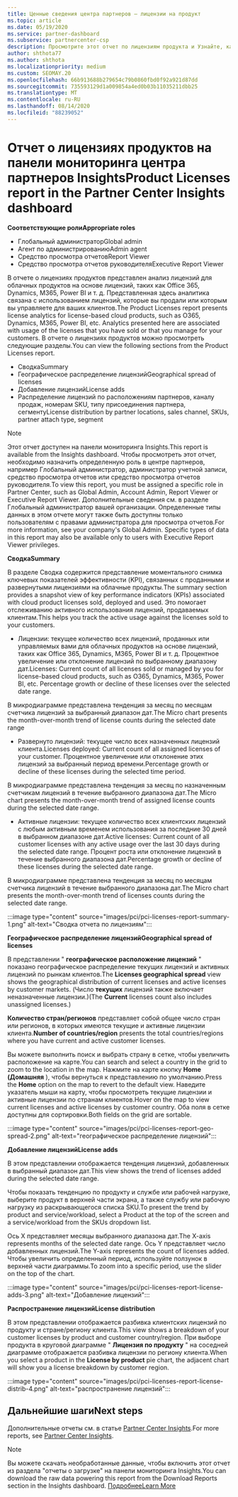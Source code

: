 ```yaml
---
title: Ценные сведения центра партнеров — лицензии на продукт
ms.topic: article
ms.date: 05/19/2020
ms.service: partner-dashboard
ms.subservice: partnercenter-csp
description: Просмотрите этот отчет по лицензиям продукта и Узнайте, как улучшить работу с лицензированными облачными продуктами, которые вы продаете или управляете клиентами.
author: shthota77
ms.author: shthota
ms.localizationpriority: medium
ms.custom: SEOMAY.20
ms.openlocfilehash: 66b913688b279654c79b0860fbd0f92a921d87dd
ms.sourcegitcommit: 735593129d1a009854a4ed0b03b11035211dbb25
ms.translationtype: MT
ms.contentlocale: ru-RU
ms.lasthandoff: 08/14/2020
ms.locfileid: "88239052"
---
```

# <a name="product-licenses-report-in-the-partner-center-insights-dashboard"></a><span data-ttu-id="c73e5-103">Отчет о лицензиях продуктов на панели мониторинга центра партнеров Insights</span><span class="sxs-lookup"><span data-stu-id="c73e5-103">Product Licenses report in the Partner Center Insights dashboard</span></span>

<span data-ttu-id="c73e5-104">**Соответствующие роли**</span><span class="sxs-lookup"><span data-stu-id="c73e5-104">**Appropriate roles**</span></span>
- <span data-ttu-id="c73e5-105">Глобальный администратор</span><span class="sxs-lookup"><span data-stu-id="c73e5-105">Global admin</span></span>
- <span data-ttu-id="c73e5-106">Агент по администрированию</span><span class="sxs-lookup"><span data-stu-id="c73e5-106">Admin agent</span></span>
- <span data-ttu-id="c73e5-107">Средство просмотра отчетов</span><span class="sxs-lookup"><span data-stu-id="c73e5-107">Report Viewer</span></span>
- <span data-ttu-id="c73e5-108">Средство просмотра отчетов руководителя</span><span class="sxs-lookup"><span data-stu-id="c73e5-108">Executive Report Viewer</span></span>

<span data-ttu-id="c73e5-109">В отчете о лицензиях продуктов представлен анализ лицензий для облачных продуктов на основе лицензий, таких как Office 365, Dynamics, M365, Power BI и т. д. Представленная здесь аналитика связана с использованием лицензий, которые вы продали или которым вы управляете для ваших клиентов.</span><span class="sxs-lookup"><span data-stu-id="c73e5-109">The Product Licenses report presents license analytics for license-based cloud products, such as O365, Dynamics, M365, Power BI, etc. Analytics presented here are associated with usage of the licenses that you have sold or that you manage for your customers.</span></span> <span data-ttu-id="c73e5-110">В отчете о лицензиях продуктов можно просмотреть следующие разделы.</span><span class="sxs-lookup"><span data-stu-id="c73e5-110">You can view the following sections from the Product Licenses report.</span></span>

- <span data-ttu-id="c73e5-111">Сводка</span><span class="sxs-lookup"><span data-stu-id="c73e5-111">Summary</span></span>
- <span data-ttu-id="c73e5-112">Географическое распределение лицензий</span><span class="sxs-lookup"><span data-stu-id="c73e5-112">Geographical spread of licenses</span></span>
- <span data-ttu-id="c73e5-113">Добавление лицензий</span><span class="sxs-lookup"><span data-stu-id="c73e5-113">License adds</span></span>
- <span data-ttu-id="c73e5-114">Распределение лицензий по расположениям партнеров, каналу продаж, номерам SKU, типу присоединения партнера, сегменту</span><span class="sxs-lookup"><span data-stu-id="c73e5-114">License distribution by partner locations, sales channel, SKUs, partner attach type, segment</span></span>

 > [!NOTE]
 > <span data-ttu-id="c73e5-115">Этот отчет доступен на панели мониторинга Insights.</span><span class="sxs-lookup"><span data-stu-id="c73e5-115">This report is available from the Insights dashboard.</span></span> <span data-ttu-id="c73e5-116">Чтобы просмотреть этот отчет, необходимо назначить определенную роль в центре партнеров, например Глобальный администратор, администратор учетной записи, средство просмотра отчетов или средство просмотра отчетов руководителя.</span><span class="sxs-lookup"><span data-stu-id="c73e5-116">To view this report, you must be assigned a specific role in Partner Center, such as Global Admin, Account Admin, Report Viewer or Executive Report Viewer.</span></span> <span data-ttu-id="c73e5-117">Дополнительные сведения см. в разделе Глобальный администратор вашей организации. Определенные типы данных в этом отчете могут также быть доступны только пользователям с правами администратора для просмотра отчетов.</span><span class="sxs-lookup"><span data-stu-id="c73e5-117">For more information, see your company's Global Admin. Specific types of data in this report may also be available only to users with Executive Report Viewer privileges.</span></span>

<span data-ttu-id="c73e5-118">**Сводка**</span><span class="sxs-lookup"><span data-stu-id="c73e5-118">**Summary**</span></span>

<span data-ttu-id="c73e5-119">В разделе Сводка содержится представление моментального снимка ключевых показателей эффективности (KPI), связанных с проданными и развернутыми лицензиями на облачные продукты.</span><span class="sxs-lookup"><span data-stu-id="c73e5-119">The summary section provides a snapshot view of key performance indicators (KPIs) associated with cloud product licenses sold, deployed and used.</span></span> <span data-ttu-id="c73e5-120">Это помогает отслеживанию активного использования лицензий, продаваемых клиентам.</span><span class="sxs-lookup"><span data-stu-id="c73e5-120">This helps you track the active usage against the licenses sold to your customers.</span></span>

- <span data-ttu-id="c73e5-121">Лицензии: текущее количество всех лицензий, проданных или управляемых вами для облачных продуктов на основе лицензий, таких как Office 365, Dynamics, M365, Power BI и т. д. Процентное увеличение или отклонение лицензий по выбранному диапазону дат.</span><span class="sxs-lookup"><span data-stu-id="c73e5-121">Licenses: Current count of all licenses sold or managed by you for license-based cloud products, such as O365, Dynamics, M365, Power BI, etc. Percentage growth or decline of these licenses over the selected date range.</span></span>

<span data-ttu-id="c73e5-122">В микродиаграмме представлена тенденция за месяц по месяцам счетчика лицензий за выбранный диапазон дат.</span><span class="sxs-lookup"><span data-stu-id="c73e5-122">The Micro chart presents the month-over-month trend of license counts during the selected date range</span></span>

- <span data-ttu-id="c73e5-123">Развернуто лицензий: текущее число всех назначенных лицензий клиента.</span><span class="sxs-lookup"><span data-stu-id="c73e5-123">Licenses deployed: Current count of all assigned licenses of your customer.</span></span>
<span data-ttu-id="c73e5-124">Процентное увеличение или отклонение этих лицензий за выбранный период времени.</span><span class="sxs-lookup"><span data-stu-id="c73e5-124">Percentage growth or decline of these licenses during the selected time period.</span></span>

<span data-ttu-id="c73e5-125">В микродиаграмме представлена тенденция за месяц по назначенным счетчикам лицензий в течение выбранного диапазона дат.</span><span class="sxs-lookup"><span data-stu-id="c73e5-125">The Micro chart presents the month-over-month trend of assigned license counts during the selected date range.</span></span>

- <span data-ttu-id="c73e5-126">Активные лицензии: текущее количество всех клиентских лицензий с любым активным временем использования за последние 30 дней в выбранном диапазоне дат.</span><span class="sxs-lookup"><span data-stu-id="c73e5-126">Active licenses: Current count of all customer licenses with any active usage over the last 30 days during the selected date range.</span></span>
<span data-ttu-id="c73e5-127">Процент роста или отклонение лицензий в течение выбранного диапазона дат.</span><span class="sxs-lookup"><span data-stu-id="c73e5-127">Percentage growth or decline of these licenses during the selected date range.</span></span>

<span data-ttu-id="c73e5-128">В микродиаграмме представлена тенденция за месяц по месяцам счетчика лицензий в течение выбранного диапазона дат.</span><span class="sxs-lookup"><span data-stu-id="c73e5-128">The Micro chart presents the month-over-month trend of licenses counts during the selected date range.</span></span>

:::image type="content" source="images/pci/pci-licenses-report-summary-1.png" alt-text="Сводка отчета по лицензиям":::

<span data-ttu-id="c73e5-130">**Географическое распределение лицензий**</span><span class="sxs-lookup"><span data-stu-id="c73e5-130">**Geographical spread of licenses**</span></span>

<span data-ttu-id="c73e5-131">В представлении " **географическое расположение лицензий** " показано географическое распределение текущих лицензий и активных лицензий по рынкам клиентов.</span><span class="sxs-lookup"><span data-stu-id="c73e5-131">The **Licenses geographical spread** view shows the geographical distribution of current licenses and active licenses by customer markets.</span></span> <span data-ttu-id="c73e5-132">(Число **текущих** лицензий также включает неназначенные лицензии.)</span><span class="sxs-lookup"><span data-stu-id="c73e5-132">(The **Current** licenses count also includes unassigned licenses.)</span></span>

<span data-ttu-id="c73e5-133">**Количество стран/регионов** представляет собой общее число стран или регионов, в которых имеются текущие и активные лицензии клиента.</span><span class="sxs-lookup"><span data-stu-id="c73e5-133">**Number of countries/region** presents the total countries/regions where you have current and active customer licenses.</span></span>

<span data-ttu-id="c73e5-134">Вы можете выполнить поиск и выбрать страну в сетке, чтобы увеличить расположение на карте.</span><span class="sxs-lookup"><span data-stu-id="c73e5-134">You can search and select a country in the grid to zoom to the location in the map.</span></span> <span data-ttu-id="c73e5-135">Нажмите на карте кнопку **Home (Домашняя** ), чтобы вернуться к представлению по умолчанию.</span><span class="sxs-lookup"><span data-stu-id="c73e5-135">Press the **Home** option on the map to revert to the default view.</span></span> <span data-ttu-id="c73e5-136">Наведите указатель мыши на карту, чтобы просмотреть текущие лицензии и активные лицензии по странам клиентов.</span><span class="sxs-lookup"><span data-stu-id="c73e5-136">Hover on the map to view current licenses and active licenses by customer country.</span></span> <span data-ttu-id="c73e5-137">Оба поля в сетке доступны для сортировки.</span><span class="sxs-lookup"><span data-stu-id="c73e5-137">Both fields on the grid are sortable.</span></span>

:::image type="content" source="images/pci/pci-licenses-report-geo-spread-2.png" alt-text="географическое распределение лицензий":::

<span data-ttu-id="c73e5-139">**Добавление лицензий**</span><span class="sxs-lookup"><span data-stu-id="c73e5-139">**License adds**</span></span>

<span data-ttu-id="c73e5-140">В этом представлении отображается тенденция лицензий, добавленных в выбранный диапазон дат.</span><span class="sxs-lookup"><span data-stu-id="c73e5-140">This view shows the trend of licenses added during the selected date range.</span></span> 

<span data-ttu-id="c73e5-141">Чтобы показать тенденцию по продукту и службе или рабочей нагрузке, выберите продукт в верхней части экрана, а также службу или рабочую нагрузку из раскрывающегося списка SKU.</span><span class="sxs-lookup"><span data-stu-id="c73e5-141">To present the trend by product and service/workload, select a Product at the top of the screen and a service/workload from the SKUs dropdown list.</span></span>

<span data-ttu-id="c73e5-142">Ось X представляет месяцы выбранного диапазона дат.</span><span class="sxs-lookup"><span data-stu-id="c73e5-142">The X-axis represents months of the selected date range.</span></span> <span data-ttu-id="c73e5-143">Ось Y представляет число добавленных лицензий.</span><span class="sxs-lookup"><span data-stu-id="c73e5-143">The Y-axis represents the count of licenses added.</span></span> <span data-ttu-id="c73e5-144">Чтобы увеличить определенный период, используйте ползунок в верхней части диаграммы.</span><span class="sxs-lookup"><span data-stu-id="c73e5-144">To zoom into a specific period, use the slider on the top of the chart.</span></span>

:::image type="content" source="images/pci/pci-licenses-report-license-adds-3.png" alt-text="Добавление лицензий":::

<span data-ttu-id="c73e5-146">**Распространение лицензий**</span><span class="sxs-lookup"><span data-stu-id="c73e5-146">**License distribution**</span></span>

<span data-ttu-id="c73e5-147">В этом представлении отображается разбивка клиентских лицензий по продукту и стране/региону клиента.</span><span class="sxs-lookup"><span data-stu-id="c73e5-147">This view shows a breakdown of your customer licenses by product and customer country/region.</span></span> <span data-ttu-id="c73e5-148">При выборе продукта в круговой диаграмме " **Лицензия по продукту** " на соседней диаграмме отображается разбивка лицензии по региону клиента.</span><span class="sxs-lookup"><span data-stu-id="c73e5-148">When you select a product in the **License by product** pie chart, the adjacent chart will show you a license breakdown by customer region.</span></span>

:::image type="content" source="images/pci/pci-licenses-report-license-distrib-4.png" alt-text="распространение лицензий":::

## <a name="next-steps"></a><span data-ttu-id="c73e5-150">Дальнейшие шаги</span><span class="sxs-lookup"><span data-stu-id="c73e5-150">Next steps</span></span>

<span data-ttu-id="c73e5-151">Дополнительные отчеты см. в статье [Partner Center Insights](partner-center-insights.md).</span><span class="sxs-lookup"><span data-stu-id="c73e5-151">For more reports, see [Partner Center Insights](partner-center-insights.md).</span></span>

>[!NOTE] 
> <span data-ttu-id="c73e5-152">Вы можете скачать необработанные данные, чтобы включить этот отчет из раздела "отчеты о загрузке" на панели мониторинга Insights.</span><span class="sxs-lookup"><span data-stu-id="c73e5-152">You can download the raw data powering this report from the Download Reports section in the Insights dashboard.</span></span> [<span data-ttu-id="c73e5-153">Подробнее</span><span class="sxs-lookup"><span data-stu-id="c73e5-153">Learn More</span></span>](pci-download-reports.md)
